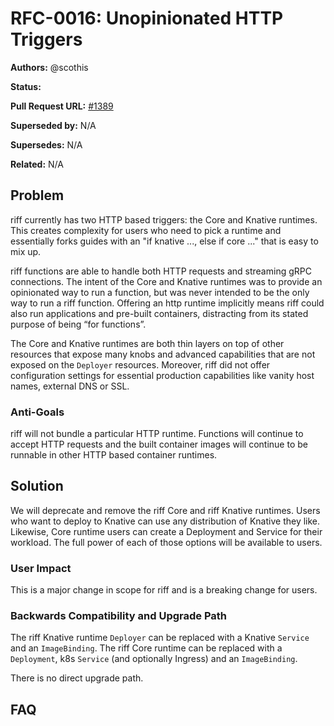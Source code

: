 # RFC-0016: Unopinionated HTTP Triggers

**Authors:** @scothis

**Status:**

**Pull Request URL:** [#1389](https://github.com/projectriff/riff/pull/1389)

**Superseded by:** N/A

**Supersedes:** N/A

**Related:** N/A


## Problem

riff currently has two HTTP based triggers: the Core and Knative runtimes. This creates complexity for users who need to pick a runtime and essentially forks guides with an "if knative ..., else if core ..." that is easy to mix up.

riff functions are able to handle both HTTP requests and streaming gRPC connections. The intent of the Core and Knative runtimes was to provide an opinionated way to run a function, but was never intended to be the only way to run a riff function. Offering an http runtime implicitly means riff could also run applications and pre-built containers, distracting from its stated purpose of being “for functions”.

The Core and Knative runtimes are both thin layers on top of other resources that expose many knobs and advanced capabilities that are not exposed on the `Deployer` resources. Moreover, riff did not offer configuration settings for essential production capabilities like vanity host names, external DNS or SSL.

### Anti-Goals

riff will not bundle a particular HTTP runtime. Functions will continue to accept HTTP requests and the built container images will continue to be runnable in other HTTP based container runtimes.

## Solution

We will deprecate and remove the riff Core and riff Knative runtimes. Users who want to deploy to Knative can use any distribution of Knative they like. Likewise, Core runtime users can create a Deployment and Service for their workload. The full power of each of those options will be available to users.

### User Impact

This is a major change in scope for riff and is a breaking change for users. 

### Backwards Compatibility and Upgrade Path

The riff Knative runtime `Deployer` can be replaced with a Knative `Service` and an `ImageBinding`. The riff Core runtime can be replaced with a `Deployment`, k8s `Service` (and optionally Ingress) and an `ImageBinding`.

There is no direct upgrade path.

## FAQ
